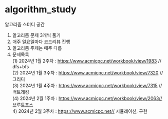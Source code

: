 # algorithm_study
알고리즘 스터디 공간
1. 알고리즘 문제 3개씩 풀기
2. 매주 일요일마다 코드리뷰 진행
3. 알고리즘 주제는 매주 다름
4. 문제목록<br>
   (1) 2024년 1월 2주차 : https://www.acmicpc.net/workbook/view/1983 // dfs+bfs<br>
   (2) 2024년 1월 3주차 : https://www.acmicpc.net/workbook/view/7320 // 그리디<br>
   (3) 2024년 1월 4주차 : https://www.acmicpc.net/workbook/view/7315 // 백트래킹<br>
   (4) 2024년 2월 1주차 : https://www.acmicpc.net/workbook/view/2063// 브루트포스<br>
   4) 2024년 2월 3주차 : https://www.acmicpc.net// 시뮬레이션, 구현
